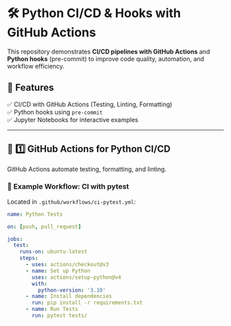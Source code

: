 # 🛠️ Python CI/CD & Hooks with GitHub Actions

This repository demonstrates **CI/CD pipelines with GitHub Actions** and **Python hooks** (pre-commit) to improve code quality, automation, and workflow efficiency.

## 🚀 Features
✅ CI/CD with GitHub Actions (Testing, Linting, Formatting)  
✅ Python hooks using `pre-commit`  
✅ Jupyter Notebooks for interactive examples  

---

## 📌 **1️⃣ GitHub Actions for Python CI/CD**
GitHub Actions automate testing, formatting, and linting.

### 🔹 Example Workflow: **CI with pytest**
Located in `.github/workflows/ci-pytest.yml`:
```yaml
name: Python Tests

on: [push, pull_request]

jobs:
  test:
    runs-on: ubuntu-latest
    steps:
      - uses: actions/checkout@v3
      - name: Set up Python
        uses: actions/setup-python@v4
        with:
          python-version: '3.10'
      - name: Install dependencies
        run: pip install -r requirements.txt
      - name: Run Tests
        run: pytest tests/
